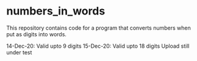 # numbers_in_words
This repository contains code for a program that converts numbers when put as digits into words.

14-Dec-20:
  Valid upto 9 digits
15-Dec-20:
  Valid upto 18 digits
  Upload still under test
